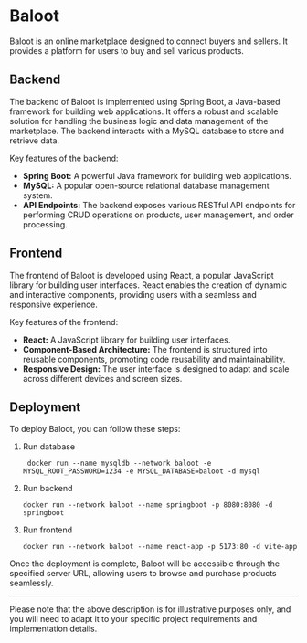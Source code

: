 # Baloot

Baloot is an online marketplace designed to connect buyers and sellers. It provides a platform for users to buy and sell various products.

## Backend

The backend of Baloot is implemented using Spring Boot, a Java-based framework for building web applications. It offers a robust and scalable solution for handling the business logic and data management of the marketplace. The backend interacts with a MySQL database to store and retrieve data.

Key features of the backend:

- **Spring Boot:** A powerful Java framework for building web applications.
- **MySQL:** A popular open-source relational database management system.
- **API Endpoints:** The backend exposes various RESTful API endpoints for performing CRUD operations on products, user management, and order processing.

## Frontend

The frontend of Baloot is developed using React, a popular JavaScript library for building user interfaces. React enables the creation of dynamic and interactive components, providing users with a seamless and responsive experience.

Key features of the frontend:

- **React:** A JavaScript library for building user interfaces.
- **Component-Based Architecture:** The frontend is structured into reusable components, promoting code reusability and maintainability.
- **Responsive Design:** The user interface is designed to adapt and scale across different devices and screen sizes.

## Deployment

To deploy Baloot, you can follow these steps:

1. Run database

        docker run --name mysqldb --network baloot -e MYSQL_ROOT_PASSWORD=1234 -e MYSQL_DATABASE=baloot -d mysql
2. Run backend
   
       docker run --network baloot --name springboot -p 8080:8080 -d springboot
3. Run frontend

       docker run --network baloot --name react-app -p 5173:80 -d vite-app

Once the deployment is complete, Baloot will be accessible through the specified server URL, allowing users to browse and purchase products seamlessly.

---

Please note that the above description is for illustrative purposes only, and you will need to adapt it to your specific project requirements and implementation details.
